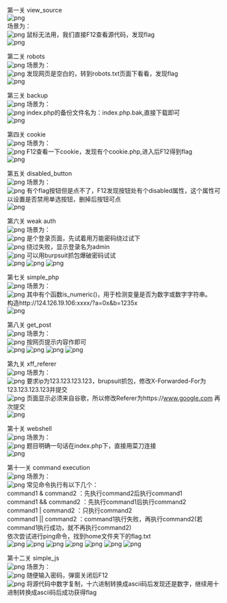 第一关 view_source  
![png]()  
场景为：  
![png]() 
鼠标无法用，我们直接F12查看源代码，发现flag  
![png]() 
  
  
第二关 robots  
![png]() 
场景为：  
![png]() 
发现网页是空白的，转到robots.txt页面下看看，发现flag  
![png]() 
  
  
第三关 backup  
![png]() 
场景为：  
![png]() 
index.php的备份文件名为：index.php.bak,直接下载即可  
![png]() 
  
  
第四关 cookie  
![png]() 
场景为：  
![png]() 
F12查看一下cookie，发现有个cookie.php,进入后F12得到flag    
![png]() 
  
  
第五关 disabled_button  
![png]() 
场景为：  
![png]() 
有个flag按钮但是点不了，F12发现按钮处有个disabled属性，这个属性可以设置是否禁用单选按钮，删掉后按钮可点  
![png]() 
  
  
第六关 weak auth  
![png]() 
场景为：  
![png]() 
是个登录页面，先试着用万能密码绕过试下  
![png]() 
绕过失败，显示登录名为admin  
![png]() 
可以用burpsuit抓包爆破密码试试  
![png]() 
![png]() 
![png]() 
  
  
第七关 simple_php  
![png]() 
场景为：  
![png]() 
其中有个函数is_numeric()，用于检测变量是否为数字或数字字符串。  
构造http://124.126.19.106:xxxx/?a=0x&b=1235x  
![png]() 
  
  
第八关 get_post  
![png]() 
场景为：  
![png]() 
按网页提示内容作即可  
![png]() 
![png]() 
![png]() 
![png]() 
  
  
第九关 xff_referer  
![png]() 
场景为：  
![png]() 
要求ip为123.123.123.123，brupsuit抓包，修改X-Forwarded-For为123.123.123.123并提交  
![png]() 
页面显示必须来自谷歌，所以修改Referer为https://www.google.com 再次提交  
![png]() 
  
  
第十关 webshell  
![png]() 
场景为：  
![png]() 
题目明确一句话在index.php下，直接用菜刀连接  
![png]() 
  
  
第十一关 command execution  
![png]() 
场景为：  
![png]() 
常见命令执行有以下几个：  
command1 & command2 ：先执行command2后执行command1  
command1 && command2 ：先执行command1后执行command2  
command1 | command2 ：只执行command2  
command1 || command2 ：command1执行失败，再执行command2(若command1执行成功，就不再执行command2)  
依次尝试进行ping命令，找到home文件夹下的flag.txt  
![png]() 
![png]() 
![png]() 
![png]() 
![png]() 
![png]() 
![png]() 
  
  
第十二关 simple_js  
![png]() 
场景为：  
![png]() 
随便输入密码，弹窗关闭后F12  
![png]() 
将源代码中数字复制，十六进制转换成ascii码后发现还是数字，继续用十进制转换成ascii码后成功获得flag
